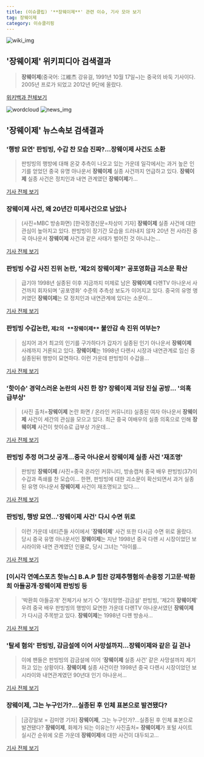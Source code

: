 ```yaml
---
title: (이슈클립) '**장웨이제**' 관련 이슈, 기사 모아 보기
tag: 장웨이제
category: 이슈클리핑
---
```

![wiki_img](https://user-images.githubusercontent.com/42597476/44503234-41136a80-a6d0-11e8-9071-6fc6418eafe4.png)
## **'**장웨이제**'** 위키피디아 검색결과
>**장웨이제**(중국어: 江維杰 강유걸, 1991년 10월 17일~)는 중국의 바둑 기사이다. 2005년 프로가 되었고 2012년 9단에 올랐다.

<a href="https://ko.wikipedia.org/wiki/장웨이제" target="_blank">위키백과 전체보기</a>

![wordcloud](https://s3.ap-northeast-2.amazonaws.com/lyrics101-wordcloud/2018-09-10-1536547856.png)
![news_img](https://user-images.githubusercontent.com/42597476/44507050-1206f400-a6e4-11e8-8d98-7ffbfebb353f.png)
## **'**장웨이제**'** 뉴스속보 검색결과
### '행방 묘연' 판빙빙, 수갑 찬 모습 진짜?…**장웨이제** 사건도 소환

>판빙빙의 행방에 대해 온갖 추측이 나오고 있는 가운데 일각에서는 과거 높은 인기를 얻었던 중국 유명 아나운서 **장웨이제** 실종 사건까지 언급하고 있다. **장웨이제** 실종 사건은 정치인과 내연 관계였던 **장웨이제**가...

<a href="http://sports.chosun.com/news/ntype.htm?id=201809100100078600006136&servicedate=20180910" target="_blank">기사 전체 보기</a>

### **장웨이제** 사건, 왜 20년간 미제사건으로 남았나

>(사진=MBC 방송화면) [한국정경신문=차상미 기자] **장웨이제** 실종 사건에 대한 관심이 높아지고 있다. 판빙빙이 장기간 모습을 드러내지 않자 20년 전 사라진 중국 아나운서 **장웨이제** 사건과 같은 사태가 벌어진 것 아니냐는...

<a href="http://kpenews.com/Board.aspx?BoardNo=18686" target="_blank">기사 전체 보기</a>

### 판빙빙 수갑 사진 진위 논란, '제2의 **장웨이제**?' 공포영화급 괴소문 확산

>급기야 1998년 실종된 이후 지금까지 미제로 남은 **장웨이제** 다롄TV 아나운서 사건까지 회자되며 '공포영화' 수준의 추측성 보도가 이어지고 있다. 중국의 유명 앵커였던 **장웨이제**는 모 정치인과 내연관계에 있다는 소문이...

<a href="http://news.wowtv.co.kr/NewsCenter/News/Read?articleId=A201809100298&t=NN" target="_blank">기사 전체 보기</a>

### 판빙빙 수갑논란, `제2의 **장웨이제**` 불안감 속 진위 여부는?

>심지어 과거 최고의 인기를 구가하다가 갑자기 실종된 인기 아나운서 **장웨이제** 사례까지 거론되고 있다. **장웨이제**는 1998년 다롄시 시장과 내연관계로 임신 중 실종된뒤 행방이 묘연하다. 이런 가운데 판빙빙이 수갑을...

<a href="http://star.mk.co.kr/new/view.php?mc=ST&year=2018&no=568859" target="_blank">기사 전체 보기</a>

### '핫이슈' 경악스러운 논란의 사진 한 장? **장웨이제** 괴담 진실 공방... '의혹 급부상'

>(사진 출처=**장웨이제** 논란 화면 / 온라인 커뮤니티) 실종된 여자 아나운서 **장웨이제** 사건이 세간의 관심을 모으고 있다. 최근 중국 여배우의 실종 의혹으로 인해 **장웨이제** 사건이 핫이슈로 급부상 가운데...

<a href="http://www.kns.tv/news/articleView.html?idxno=468375" target="_blank">기사 전체 보기</a>

### 판빙빙 추정 머그샷 공개…중국 아나운서 **장웨이제** 실종 사건 '재조명'

>판빙빙 **장웨이제** /사진=중국 온라인 커뮤니티, 방송캡쳐 중국 배우 판빙빙(37)이 수갑과 족쇄를 찬 모습이... 한편, 판빙빙에 대한 괴소문이 확산되면서 과거 실종된 유명 아나운서 **장웨이제** 사건이 재조명되고 있다....

<a href="http://news.hankyung.com/article/201809107025H" target="_blank">기사 전체 보기</a>

### 판빙빙, 행방 묘연…'**장웨이제** 사건' 다시 수면 위로

>이런 가운데 네티즌들 사이에서 '**장웨이제**' 사건 또한 다시금 수면 위로 올랐다. 당시 중국 유명 아나운서인 **장웨이제**는 지난 1998년 중국 다롄 시 시장이었던 보시라이와 내연 관계였던 인물로, 당시 그녀는 "아이를...

<a href="http://www.kyeonggi.com/?mod=news&act=articleView&idxno=1518036" target="_blank">기사 전체 보기</a>

### [이시각 연예스포츠 핫뉴스] B.A.P 힘찬 강제추행혐의·손웅정 기고문·박환희 아들공개·**장웨이제** 판빙빙 등

>'박환희 아들공개' 전체기사 보기 ◇ '정치망명-감금설' 판빙빙, '제2의 **장웨이제**' 우려 중국 배우 판빙빙의 행방이 묘연한 가운데 다롄TV 아나운서였던 **장웨이제**가 다시금 주목받고 있다. **장웨이제**는 1998년 다롄 방송사...

<a href="http://www.etoday.co.kr/news/section/newsview.php?idxno=1661669" target="_blank">기사 전체 보기</a>

### '탈세 혐의' 판빙빙, 감금설에 이어 사망설까지…**장웨이제**와 같은 길 걷나

>이에 팬들은 판빙빙의 감금설에 이어 ‘**장웨이제** 실종 사건’ 같은 사망설까지 제기하고 있는 상황이다. **장웨이제** 실종 사건이란 1998년 중국 다롄시 시장이었던 보시라이와 내연관계였던 90년대 인기 아나운서...

<a href="http://www.asiatoday.co.kr/view.php?key=20180910010005115" target="_blank">기사 전체 보기</a>

### **장웨이제**, 그는 누구인가?…실종된 후 인체 표본으로 발견됐다?

>[금강일보 = 김미영 기자] **장웨이제**, 그는 누구인가?…실종된 후 인체 표본으로 발견됐다? **장웨이제**, 화제가 되는 이유는?/ 사진출처= **장웨이제**가 포털 사이트 실시간 순위에 오른 가운데 **장웨이제**에 대한 사건이 대두되고...

<a href="http://www.ggilbo.com/news/articleView.html?idxno=544215" target="_blank">기사 전체 보기</a>



